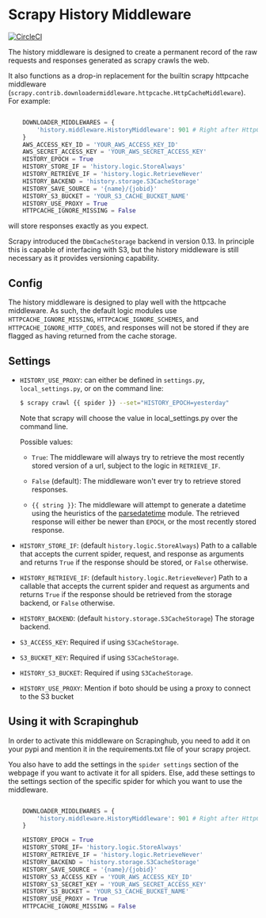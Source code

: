Scrapy History Middleware
=========================

[![CircleCI](https://circleci.com/gh/Kpler/scrapy-history-middleware.svg?style=svg)](https://circleci.com/gh/Kpler/scrapy-history-middleware)

The history middleware is designed to create a permanent record of the
raw requests and responses generated as scrapy crawls the web.

It also functions as a drop-in replacement for the builtin scrapy
httpcache middleware
(`scrapy.contrib.downloadermiddleware.httpcache.HttpCacheMiddleware`). For
example:

```python

    DOWNLOADER_MIDDLEWARES = {
        'history.middleware.HistoryMiddleware': 901 # Right after HttpCacheMiddleware
    }
    AWS_ACCESS_KEY_ID = 'YOUR_AWS_ACCESS_KEY_ID'
    AWS_SECRET_ACCESS_KEY = 'YOUR_AWS_SECRET_ACCESS_KEY'
    HISTORY_EPOCH = True
    HISTORY_STORE_IF = 'history.logic.StoreAlways'
    HISTORY_RETRIEVE_IF = 'history.logic.RetrieveNever'
    HISTORY_BACKEND = 'history.storage.S3CacheStorage'
    HISTORY_SAVE_SOURCE = '{name}/{jobid}'
    HISTORY_S3_BUCKET = 'YOUR_S3_CACHE_BUCKET_NAME'
    HISTORY_USE_PROXY = True
    HTTPCACHE_IGNORE_MISSING = False
```

will store responses exactly as you expect.

Scrapy introduced the `DbmCacheStorage` backend in version 0.13. In
principle this is capable of interfacing with S3, but the history
middleware is still necessary as it provides versioning capability.


## Config

The history middleware is designed to play well with the httpcache
middleware. As such, the default logic modules use
`HTTPCACHE_IGNORE_MISSING`, `HTTPCACHE_IGNORE_SCHEMES`, and
`HTTPCACHE_IGNORE_HTTP_CODES`, and responses will not be stored if
they are flagged as having returned from the cache storage.


## Settings

* `HISTORY_USE_PROXY`: can either be defined in `settings.py`,
  `local_settings.py`, or on the command line:

  ```bash
  $ scrapy crawl {{ spider }} --set="HISTORY_EPOCH=yesterday"
  ```
  
  Note that scrapy will choose the value in local_settings.py over the
  command line.

  Possible values:

    * `True`: The middleware will always try to retrieve the most
      recently stored version of a url, subject to the logic in
      `RETRIEVE_IF`.

    * `False` (default): The middleware won't ever try to retrieve
      stored responses.

    * `{{ string }}`: The middleware will attempt to generate a datetime
      using the heuristics of the
      [parsedatetime](http://code.google.com/p/parsedatetime/)
      module. The retrieved response will either be newer than `EPOCH`,
      or the most recently stored response.

* `HISTORY_STORE_IF`: (default `history.logic.StoreAlways`) Path to a
  callable that accepts the current spider, request, and response as
  arguments and returns `True` if the response should be stored, or
  `False` otherwise.

* `HISTORY_RETRIEVE_IF`: (default `history.logic.RetrieveNever`) Path to a
  callable that accepts the current spider and request as arguments
  and returns `True` if the response should be retrieved from the
  storage backend, or `False` otherwise.

* `HISTORY_BACKEND`: (default `history.storage.S3CacheStorage`) The storage
  backend.

* `S3_ACCESS_KEY`: Required if using `S3CacheStorage`.

* `S3_BUCKET_KEY`: Required if using `S3CacheStorage`.

* `HISTORY_S3_BUCKET`: Required if using `S3CacheStorage`.

* `HISTORY_USE_PROXY`: Mention if boto should be using a proxy to connect to the S3 bucket


## Using it with Scrapinghub

In order to activate this middleware on Scrapinghub, you need to add it on your pypi and mention it in the requirements.txt file of your scrapy project.

You also have to add the settings in the `spider settings` section of the webpage if you want to activate it for all spiders. Else, add these settings to the settings section of the specific spider for which you want to use the middleware.

```python

    DOWNLOADER_MIDDLEWARES = {
        'history.middleware.HistoryMiddleware': 901 # Right after HttpCacheMiddleware
    }

    HISTORY_EPOCH = True
    HISTORY_STORE_IF= 'history.logic.StoreAlways'
    HISTORY_RETRIEVE_IF = 'history.logic.RetrieveNever'
    HISTORY_BACKEND = 'history.storage.S3CacheStorage'
    HISTORY_SAVE_SOURCE = '{name}/{jobid}'
    HISTORY_S3_ACCESS_KEY = 'YOUR_AWS_ACCESS_KEY_ID'
    HISTORY_S3_SECRET_KEY = 'YOUR_AWS_SECRET_ACCESS_KEY'
    HISTORY_S3_BUCKET = 'YOUR_S3_CACHE_BUCKET_NAME'
    HISTORY_USE_PROXY = True
    HTTPCACHE_IGNORE_MISSING = False
```
